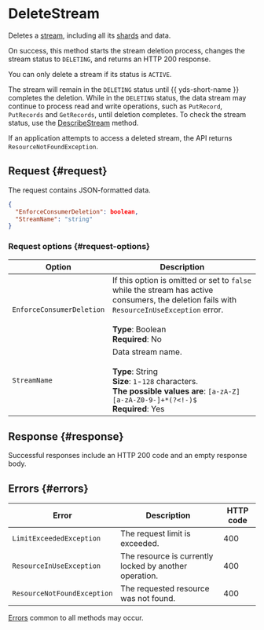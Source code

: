 # DeleteStream

Deletes a [stream](../../concepts/glossary.md#stream-concepts), including all its [shards](../../concepts/glossary.md#shard) and data.

On success, this method starts the stream deletion process, changes the stream status to `DELETING`, and returns an HTTP 200 response.

You can only delete a stream if its status is `ACTIVE`.

The stream will remain in the `DELETING` status until {{ yds-short-name }} completes the deletion. While in the `DELETING` status, the data stream may continue to process read and write operations, such as `PutRecord`, `PutRecords` and `GetRecords`, until deletion completes. To check the stream status, use the [DescribeStream](describestream.md) method.

If an application attempts to access a deleted stream, the API returns `ResourceNotFoundException`.

## Request {#request}

The request contains JSON-formatted data.

```json
{
  "EnforceConsumerDeletion": boolean,
  "StreamName": "string"
}
```

### Request options {#request-options}

Option | Description
----- | -----
`EnforceConsumerDeletion` | If this option is omitted or set to `false` while the stream has active consumers, the deletion fails with `ResourceInUseException` error.<br/><br/>**Type**: Boolean<br/>**Required**: No
`StreamName` | Data stream name.<br/><br/>**Type**: String<br/>**Size**: `1`-`128` characters.<br/>**The possible values are**: `[a-zA-Z][a-zA-Z0-9-]+*(?<!-)$`<br/>**Required**: Yes

## Response {#response}

Successful responses include an HTTP 200 code and an empty response body.

## Errors {#errors}

Error | Description | HTTP code
----- | ----- | -----
`LimitExceededException` | The request limit is exceeded. | 400
`ResourceInUseException` | The resource is currently locked by another operation. | 400
`ResourceNotFoundException` | The requested resource was not found. | 400

[Errors](../common-errors.md) common to all methods may occur.
